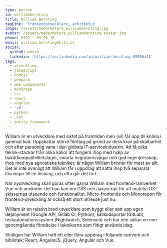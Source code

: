 ```yaml
---
type: person
id: williambernting
title: William Bernting
tagLine: 'Frontendutvecklare, arkitektur'
image: /assets/medarbetare_williambernting.jpg
avatar: /assets/medarbetare_williambernting-avatar.jpg
phone: 0702 - 69 96 18
email: william.bernting@kits.se
social:
  github: wbern
  linkedin: 'https://se.linkedin.com/in/william-bernting-09996a41'
tags:
  - utveckling
  - javascript
  - nodejs
  - webpack
  - web components
  - monorepo
  - css
  - react
  - angular
  - 'c#'
  - python
  - .net
  - entity framework
---
```


William är en utvecklare med siktet på framtiden men (vill få) upp till knäna i gammal kod. Uppskattar större företag på grund av dess krav på skalbarhet och efter personlig vana i den globala IT-serviceindustrin. Att få olika teknik-stackar från olika källor att fungera ihop med hjälp av bakåtkompatibilitetslager, smarta migrationsvägar och god ingenjörsskap, ihop med nya agnostiska tekniker, är något William brinner för mest av allt. Det är inte ovanligt att William får i uppdrag att sätta ihop två separata lösningar till en lösning, och ofta går det fort.

När nyutveckling skall göras sitter gärna William med frontend-ramverket Vue och använder det han kan om CSS och Javascript för att matcha UX-skissernas utseende och funktionalitet. Micro-frontends och Monorepon för frontend-utveckling är också ett stort intresse just nu.

William är en relativt bred utvecklare som byggt eller satt upp egen deployment (Google API, Gitlab CI, Python), källkodsportal (GitLab), testautomationssystem (Nightwatch, Selenium) och har inte sällan en mer genomgående förståelse i teknikerna som flitigt används idag.

Slutligen har William haft ett eller flera uppdrag i följande ramverk och bibliotek: React, AngularJS, jQuery, Angular och Vue.
